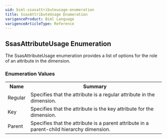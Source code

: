 ```yaml
---
uid: biml-ssasattributeusage-enumeration
title: SsasAttributeUsage Enumeration
varigenceProduct: Biml Language
varigenceArticleType: Reference
---
```


## SsasAttributeUsage Enumeration<div class="LanguageSummary"><div class ="SummaryItem">The SsasAttributeUsage enumeration provides a list of options for the role of an attribute in the dimension.</div></div><div class="EnumValueGroup">### Enumeration Values<table id="EnumValue" class="MemberList"><tbody><tr><th class="MemberNameColumnHeader">Name</th><th class="MemberSummaryColumnHeader">Summary</th></tr><tr class="cd0"><td class="MemberName">Regular</td><td class="MemberSummary"><div class ="SummaryItem">Specifies that the attribute is a regular attribute in the dimension.</div> </td></tr><tr class="cd1"><td class="MemberName">Key</td><td class="MemberSummary"><div class ="SummaryItem">Specifies that the attribute is the key attribute for the dimension.</div> </td></tr><tr class="cd0"><td class="MemberName">Parent</td><td class="MemberSummary"><div class ="SummaryItem">Specifies that the attribute is a parent attribute in a parent-child hierarchy dimension.</div> </td></tr></tbody></table></div>